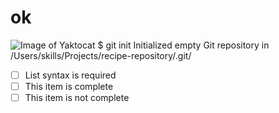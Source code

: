 # ok
![Image of Yaktocat](https://octodex.github.com/images/yaktocat.png)
$ git init
Initialized empty Git repository in /Users/skills/Projects/recipe-repository/.git/
- [ ] List syntax is required
- [ ] This item is complete
- [ ] This item is not complete
